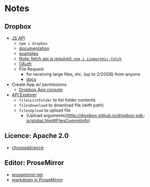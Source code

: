 # Notes

## Dropbox
- [JS API](https://www.dropbox.com/developers/documentation/javascript#tutorial)
  - `npm i dropbox`
  - [documentation](http://dropbox.github.io/dropbox-sdk-js/)
  - [examples](https://github.com/dropbox/dropbox-sdk-js/tree/master/examples/javascript)
  - [Note: fetch api is required: `npm i isomorphic-fetch`](https://www.npmjs.com/package/isomorphic-fetch)
  - [OAuth](https://www.dropbox.com/developers/reference/oauth-guide)
  - File Request
    - for receiving large files, etc. (up to 2/20GB) from anyone
    - [docs](https://www.dropbox.com/help/files-folders/create-file-request)
- Create App w/ permissions
  - [Dropbox App console](https://www.dropbox.com/developers/apps)
- [API Explorer](https://dropbox.github.io/dropbox-api-v2-explorer/#files_list_folder)
  - `filesListFolder` to list folder contents
  - `filesDownload` to download file (with path)
  - `filesUpload` to upload file
    - (Upload arguments](http://dropbox.github.io/dropbox-sdk-js/global.html#FilesCommitInfo)


## Licence: Apache 2.0
- [choosealicence](https://choosealicense.com/licenses/apache-2.0/)


## Editor: ProseMirror
- [prosemirror.net](https://prosemirror.net/)
- [markdown in ProseMirror](https://prosemirror.net/examples/markdown/)
